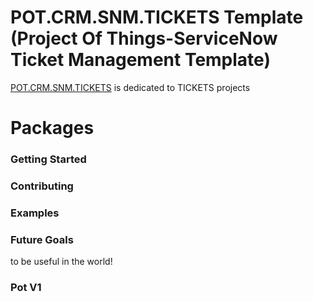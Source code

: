 # POT.CRM.SNM.TICKETS Template (Project Of Things-ServiceNow Ticket Management Template)

[POT.CRM.SNM.TICKETS](https://zildot.com/frameworks/pot/crm/snm/tickets) is dedicated to TICKETS projects


# Packages

### Getting Started

### Contributing

### Examples

### Future Goals

to be useful in the world!

### Pot V1

